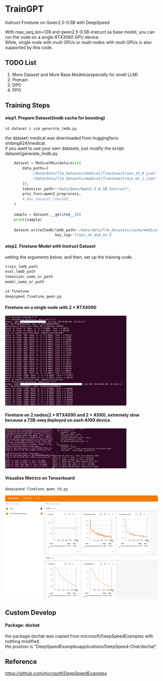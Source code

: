 # TrainGPT
Instruct Finetune on Qwen2.5-0.5B with DeepSpeed

With max_seq_len=128 and qwen2.5-0.5B-instruct as base model, you can run the code on a single RTX3060 GPU device.  
While, single node with multi GPUs or multi nodes with multi GPUs is also supported by this code.   


## TODO List
1. More Dataset and More Base Models(especially for small LLM)  
2. Pretrain
3. DPO  
4. PPO  


## Training Steps
#### step1. Prepare Dataset(lmdb cache for boosting)
```python
cd dataset & vim generate_lmdb.py   
```
the dataset: medical was downloaded from huggingface: shibing624/medical.    
if you want to use your own datasets, just modify the script: dataset/generate_lmdb.py    

```python
    dataset = MedicalMix(data=dict(
        data_paths=[
            '/data/data/llm_datasets/medical/finetune/train_zh_0.json',
            '/data/data/llm_datasets/medical/finetune/train_en_1.json',
        ]),
        tokenizer_path="/data/Qwen/Qwen2.5-0.5B-Instruct",
        proc_func=qwen2_preprocess,
        # max_dataset_len=100,
    )

    sample = dataset.__getitem__(0)
    print(sample)

    dataset.write2lmdb(lmdb_path='/data/data/llm_datasets/cache/medical_mix_finetune_train_qwen2.5_tokenized_20241216.lmdb',
                       key_tag='train_zh_and_en')
```

#### step2. Finetune Model with Instruct Dataset
setting the arguments below, and then, set up the training code.
```python
train_lmdb_path
eval_lmdb_path
tokenizer_name_or_path
model_name_or_path
```

```python
cd finetune
deepspeed finetune_qwen.py  
```

#### Finetune on a single node with 2 * RTX4090      
<img src="./assets/finetune_on_2x4090_screenshot.png" width="400">  

#### Finetune on 2 nodes(2 * RTX4090 and 2 * A100), extremely slow because a 72B-awq deployed on each A100 device.   
<img src="./assets/finetune_on_2_nodes_screenshot.png" width="400">  

#### Visualize Metrics on Tensorboard
```python
deepspeed finetune_qwen_tb.py
```

<img src="./assets/finetune_tensorboard.png" width="600"> 

## Custom Develop

#### Package: dschat   
the package dschat was copied from microsoft/DeepSpeedExamples with nothing modified.   
the position is "DeepSpeedExamplesapplications/DeepSpeed-Chat/dschat"





## Reference   
https://github.com/microsoft/DeepSpeedExamples




